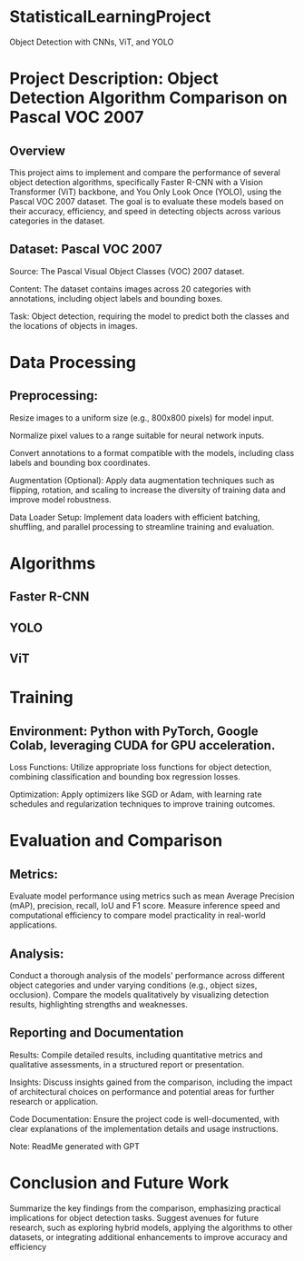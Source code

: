 # StatisticalLearningProject
Object Detection with CNNs, ViT, and YOLO

# Project Description: Object Detection Algorithm Comparison on Pascal VOC 2007
## Overview

This project aims to implement and compare the performance of several object detection algorithms, specifically Faster R-CNN with a Vision Transformer (ViT) backbone, and You Only Look Once (YOLO), using the Pascal VOC 2007 dataset. The goal is to evaluate these models based on their accuracy, efficiency, and speed in detecting objects across various categories in the dataset.

## Dataset: Pascal VOC 2007

Source: The Pascal Visual Object Classes (VOC) 2007 dataset.

Content: The dataset contains images across 20 categories with annotations, including object labels and bounding boxes.

Task: Object detection, requiring the model to predict both the classes and the locations of objects in images.

# Data Processing

## Preprocessing:
Resize images to a uniform size (e.g., 800x800 pixels) for model input.

Normalize pixel values to a range suitable for neural network inputs.

Convert annotations to a format compatible with the models, including class labels and bounding box coordinates.

Augmentation (Optional):
Apply data augmentation techniques such as flipping, rotation, and scaling to increase the diversity of training data and improve model robustness.

Data Loader Setup:
Implement data loaders with efficient batching, shuffling, and parallel processing to streamline training and evaluation.

# Algorithms

## Faster R-CNN 

## YOLO

## ViT

# Training

## Environment: Python with PyTorch, Google Colab, leveraging CUDA for GPU acceleration.

Loss Functions: Utilize appropriate loss functions for object detection, combining classification and bounding box regression losses.

Optimization: Apply optimizers like SGD or Adam, with learning rate schedules and regularization techniques to improve training outcomes.

# Evaluation and Comparison

## Metrics:
Evaluate model performance using metrics such as mean Average Precision (mAP), precision, recall, IoU and F1 score.
Measure inference speed and computational efficiency to compare model practicality in real-world applications.
## Analysis:
Conduct a thorough analysis of the models' performance across different object categories and under varying conditions (e.g., object sizes, occlusion).
Compare the models qualitatively by visualizing detection results, highlighting strengths and weaknesses.

## Reporting and Documentation

Results: Compile detailed results, including quantitative metrics and qualitative assessments, in a structured report or presentation.

Insights: Discuss insights gained from the comparison, including the impact of architectural choices on performance and potential areas for further research or application.

Code Documentation: Ensure the project code is well-documented, with clear explanations of the implementation details and usage instructions.


Note: ReadMe generated with GPT

# Conclusion and Future Work

Summarize the key findings from the comparison, emphasizing practical implications for object detection tasks.
Suggest avenues for future research, such as exploring hybrid models, applying the algorithms to other datasets, or integrating additional enhancements to improve accuracy and efficiency
